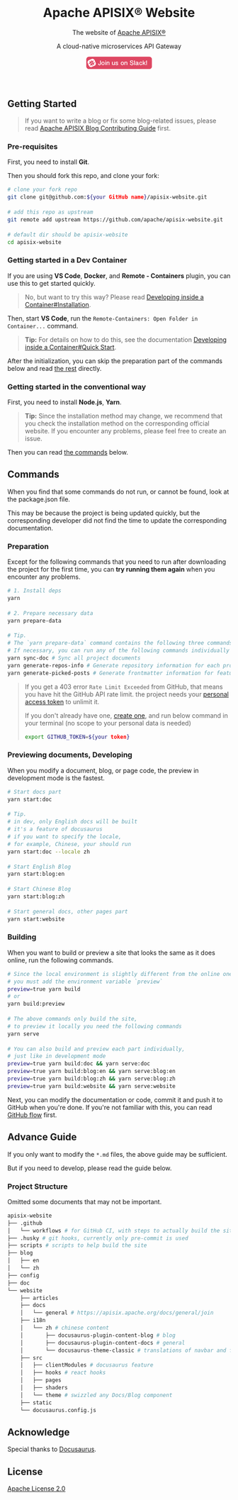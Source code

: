 <br>

<h1 style="position: relative" align="center">Apache APISIX® Website</h1>

<div align="center">
The website of <a href="https://github.com/apache/apisix/">Apache APISIX®</a>

A cloud-native microservices API Gateway

<a href="https://apisix.apache.org/docs/general/join"><img  width="150" src="./website/static/img/join-slack.png"></a>

</div>

<br>

## Getting Started

> If you want to write a blog or fix some blog-related issues, please read [Apache APISIX Blog Contributing Guide](http://apisix.apache.org/docs/general/blog) first.

### Pre-requisites

First, you need to install **Git**.

Then you should fork this repo, and clone your fork:

```bash
# clone your fork repo
git clone git@github.com:${your GitHub name}/apisix-website.git

# add this repo as upstream
git remote add upstream https://github.com/apache/apisix-website.git

# default dir should be apisix-website
cd apisix-website
```

### Getting started in a Dev Container

If you are using **VS Code**, **Docker**, and **Remote - Containers** plugin, you can use this to get started quickly.

> No, but want to try this way? Please read [Developing inside a Container#Installation](https://code.visualstudio.com/docs/remote/containers#_installation).

Then, start **VS Code**, run the `Remote-Containers: Open Folder in Container...` command.

> **Tip:** For details on how to do this, see the documentation [Developing inside a Container#Quick Start](https://code.visualstudio.com/docs/remote/containers#_quick-start-open-an-existing-folder-in-a-container).

After the initialization, you can skip the preparation part of the commands below and read [the rest](#previewing-documents-developing) directly.

### Getting started in the conventional way

First, you need to install **Node.js**, **Yarn**.

> **Tip:** Since the installation method may change, we recommend that you check the installation method on the corresponding official website. If you encounter any problems, please feel free to create an issue.

Then you can read [the commands](#commands) below.

## Commands

When you find that some commands do not run, or cannot be found, look at the package.json file.

This may be because the project is being updated quickly, but the corresponding developer did not find the time to update the corresponding documentation.

### Preparation

Except for the following commands that you need to run after downloading the project for the first time, you can **try running them again** when you encounter any problems.

```sh
# 1. Install deps
yarn

# 2. Prepare necessary data
yarn prepare-data

# Tip.
# The `yarn prepare-data` command contains the following three commands
# If necessary, you can run any of the following commands individually
yarn sync-doc # Sync all project documents
yarn generate-repos-info # Generate repository information for each project
yarn generate-picked-posts # Generate frontmatter information for featured blogs
```

> If you get a 403 error `Rate Limit Exceeded` from GitHub, that means you have hit the GitHub API rate limit. the project needs your [personal access token](https://github.com/settings/tokens) to unlimit it.
>
> If you don't already have one, [create one](https://github.com/settings/tokens/new), and run below command in your terminal (no scope to your personal data is needed)
>
> ```bash
> export GITHUB_TOKEN=${your token}
> ```

### Previewing documents, Developing

When you modify a document, blog, or page code, the preview in development mode is the fastest.

```sh
# Start docs part
yarn start:doc

# Tip.
# in dev, only English docs will be built
# it's a feature of docusaurus
# if you want to specify the locale,
# for example, Chinese, your should run
yarn start:doc --locale zh

# Start English Blog
yarn start:blog:en

# Start Chinese Blog
yarn start:blog:zh

# Start general docs, other pages part
yarn start:website
```

### Building

When you want to build or preview a site that looks the same as it does online, run the following commands.

```bash
# Since the local environment is slightly different from the online one,
# you must add the environment variable `preview`
preview=true yarn build
# or
yarn build:preview

# The above commands only build the site,
# to preview it locally you need the following commands
yarn serve

# You can also build and preview each part individually,
# just like in development mode
preview=true yarn build:doc && yarn serve:doc
preview=true yarn build:blog:en && yarn serve:blog:en
preview=true yarn build:blog:zh && yarn serve:blog:zh
preview=true yarn build:website && yarn serve:website
```

Next, you can modify the documentation or code, commit it and push it to GitHub when you're done. If you're not familiar with this, you can read [GitHub flow](https://docs.github.com/en/get-started/quickstart/github-flow) first.

## Advance Guide

If you only want to modify the `*.md` files, the above guide may be sufficient.

But if you need to develop, please read the guide below.

### Project Structure

Omitted some documents that may not be important.

```bash
apisix-website
├── .github
│   └── workflows # for GitHub CI, with steps to actually build the site
├── .husky # git hooks, currently only pre-commit is used
├── scripts # scripts to help build the site
├── blog
│   ├── en
│   └── zh
├── config
├── doc
└── website
    ├── articles
    ├── docs
    │   └── general # https://apisix.apache.org/docs/general/join
    ├── i18n
    │   └── zh # chinese content
    │       ├── docusaurus-plugin-content-blog # blog
    │       ├── docusaurus-plugin-content-docs # general
    │       └── docusaurus-theme-classic # translations of navbar and footer
    ├── src
    │   ├── clientModules # docusaurus feature
    │   ├── hooks # react hooks
    │   ├── pages
    │   ├── shaders
    │   └── theme # swizzled any Docs/Blog component
    ├── static
    └── docusaurus.config.js
```

## Acknowledge

Special thanks to [Docusaurus](https://docusaurus.io/).

## License

[Apache License 2.0](./LICENSE)

